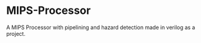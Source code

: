 # MIPS-Processor
A MIPS Processor with pipelining and hazard detection made in verilog as a project.
